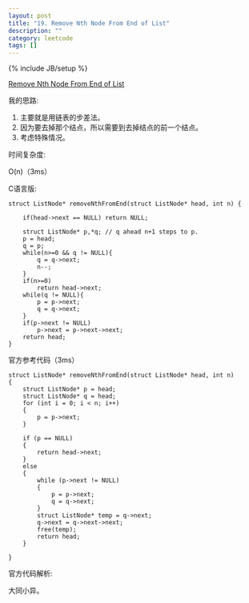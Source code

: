 ```yaml
---
layout: post
title: "19. Remove Nth Node From End of List"
description: ""
category: leetcode
tags: []
---
```

{% include JB/setup %}


[Remove Nth Node From End of List](https://leetcode.com/problems/remove-nth-node-from-end-of-list/)

我的思路:

1. 主要就是用链表的步差法。
2. 因为要去掉那个结点，所以需要到去掉结点的前一个结点。
3. 考虑特殊情况。

时间复杂度:

O(n)（3ms）

C语言版:
```
struct ListNode* removeNthFromEnd(struct ListNode* head, int n) {
    
    if(head->next == NULL) return NULL;
    
    struct ListNode* p,*q; // q ahead n+1 steps to p.
    p = head;
    q = p;
    while(n>=0 && q != NULL){
        q = q->next;
        n--;
    }
    if(n>=0)
        return head->next;
    while(q != NULL){
        p = p->next;
        q = q->next;
    }
    if(p->next != NULL)
        p->next = p->next->next;
    return head;
}
```

官方参考代码（3ms）
```
struct ListNode* removeNthFromEnd(struct ListNode* head, int n)
{
	struct ListNode* p = head;
	struct ListNode* q = head;
	for (int i = 0; i < n; i++)
	{
		p = p->next;
	}

	if (p == NULL)
	{
		return head->next;
	}
	else
	{
		while (p->next != NULL)
		{
			p = p->next;
			q = q->next;
		}
		struct ListNode* temp = q->next;
		q->next = q->next->next;
		free(temp);
		return head;
	}

}
```
官方代码解析:

大同小异。



